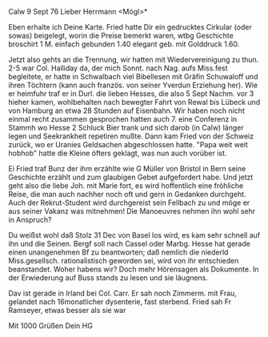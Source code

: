  Calw 9 Sept 76
Lieber Herrmann <Mögl>*

Eben erhalte ich Deine Karte. Fried hatte Dir ein gedrucktes Cirkular (oder sowas) beigelegt, worin die Preise bemerkt waren, wtbg Geschichte broschirt 1 M. einfach gebunden 1.40 elegant geb. mit Golddruck 1.60.

Jetzt also gehts an die Trennung, wir hatten mit Wiedervereinigung zu thun. 2-5 war Col. Halliday da, der mich Sonnt. nach Nag. aufs Miss.fest begleitete, er hatte in Schwalbach viel Bibellesen mit Gräfin Schuwaloff und ihren Töchtern (kann auch französ. von seiner Yverdun Erziehung her). Wie er heimfuhr traf er in Durl. die lieben Hesses, die also 5 Sept Nachm. vor 3 hieher kamen, wohlbehalten nach bewegter Fahrt von Rewal bis Lübeck und von Hamburg an etwa 28 Stunden auf Eisenbahn. Wir haben noch nicht einmal recht zusammen gesprochen hatten auch 7. eine Conferenz in Stammh wo Hesse 2 Schluck Bier trank und sich darob (in Calw) länger legen und Seekrankheit repetiren mußte. Dann kam Fried von der Schweiz zurück, wo er Uranies Geldsachen abgeschlossen hatte. "Papa weit weit hobhob" hatte die Kleine öfters geklagt, was nun auch vorüber ist.

Ei Fried traf Bunz der ihm erzählte wie G Müller von Bristol in Bern seine Geschichte erzählt und zum glaubigen Gebet aufgefordert habe. 
Und jetzt geht also die liebe Joh. mit Marie fort, es wird hoffentlich eine fröhliche Reise, die man auch nachher noch oft und gern in Gedanken durchgeht. Auch der Rekrut-Student wird durchgereist sein Fellbach zu und möge er aus seiner Vakanz was mitnehmen! Die Manoeuvres nehmen ihn wohl sehr in Anspruch?

Du weißst wohl daß Stolz 31 Dec von Basel los wird, es kam sehr schnell auf ihn und die Seinen. Bergf soll nach Cassel oder Marbg. Hesse hat gerade einen unangenehmen Bf zu beantworten; daß nemlich die niederld Miss.gesellsch. rationalistisch geworden sei, wird von ihr entschieden beanstandet. Woher habens wir? Doch mehr Hörensagen als Dokumente. In der Erwiederung auf Buss stands zu lesen und sie läugnens.

Dav ist gerade in Irland bei Col. Carr. Er sah noch Zimmerm. mit Frau, gelandet nach 16monatlicher dysenterie, fast sterbend. Fried sah Fr Ramseyer, etwas besser als sie war

 Mit 1000 Grüßen Dein HG

